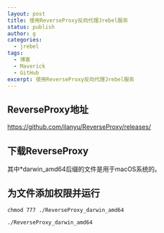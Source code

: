 ```yaml
---
layout: post
title: 使用ReverseProxy反向代理Jrebel服务
status: publish
author: g
categories: 
  - jrebel
tags: 
  - 博客
  - Maverick
  - GitHub
excerpt: 使用ReverseProxy反向代理Jrebel服务
---
```


## ReverseProxy地址

https://github.com/ilanyu/ReverseProxy/releases/

## 下载ReverseProxy

其中*darwin_amd64后缀的文件是用于macOS系统的。

## 为文件添加权限并运行

`chmod 777 ./ReverseProxy_darwin_amd64`

`./ReverseProxy_darwin_amd64`
